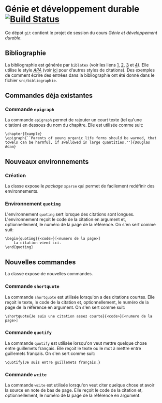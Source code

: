 # Génie et développement durable [![Build Status](https://travis-ci.com/AntoineGagne/genie-developpement-durable.svg?token=z8MuAdp4BiCLDyKa2y46&branch=master)](https://travis-ci.com/AntoineGagne/genie-developpement-durable)

Ce dépot `git` contient le projet de session du cours *Génie et développement durable*.

## Bibliographie

La bibliographie est générée par `biblatex` (voir les liens [1](https://fr.sharelatex.com/learn/Biblatex_bibliography_styles), [2](https://fr.sharelatex.com/blog/2013/07/31/getting-started-with-biblatex.html), [3](https://en.wikibooks.org/wiki/LaTeX/Bibliography_Management) et [4](http://ctan.mirror.rafal.ca/macros/latex/contrib/biblatex/doc/biblatex.pdf)). Elle utilise le style [*APA*](http://www.bibl.ulaval.ca/services/citation-de-sources/style-apa) (voir [ici](http://www.bibl.ulaval.ca/aide-a-la-recherche/documents-d-aide-a-la-redaction/citer-vos-sources) pour d'autres styles de citations). Des exemples de comment écrire des entrées dans la bibliographie ont été donné dans le fichier `src/bibliographie`.

## Commandes déja existantes

### Commande `epigraph`

La commande `epigraph` permet de rajouter un court texte (tel qu'une citation) en dessous du nom du chapitre. Elle est utilisée comme suit:

```TeX
\chapter{Example}
\epigraph{``Parents of young organic life forms should be warned, that towels can be harmful, if swallowed in large quantities.''}{Douglas Adam} 
```

## Nouveaux environnements

### Création

La classe expose le *package* `xparse` qui permet de facilement redéfinir des environnements.

### Environnement `quoting`

L'environnement `quoting` sert lorsque des citations sont longues. L'environnement reçoit le code de la citation en argument et, optionnellement, le numéro de la page de la référence. On s'en sert comme suit:

```TeX
\begin{quoting}{<code>}[<numero de la page>]
    La citation vient ici.
\end{quoting}
```

## Nouvelles commandes

La classe expose de nouvelles commandes.

### Commande `shortquote`

La commande `shortquote` est utilisée lorsqu'on a des citations courtes. Elle reçoit le texte, le code de la citation et, optionnellement, le numéro de la page de la référence en argument. On s'en sert comme suit:

```TeX
\shortquote{Je suis une citation assez courte}{<code>}[<numero de la page>]
```

### Commande `quotify`

La commande `quotify` est utilisée lorsqu'on veut mettre quelque chose entre guillemets français. Elle reçoit le texte ou le mot à mettre entre guillemets français. On s'en sert comme suit:

```TeX
\quotify{Je suis entre guillemets français.}
```

### Commande `wcite`

La commande `wcite` est utilisée lorsqu'on veut citer quelque chose et avoir la source en note de bas de page. Elle reçoit le code de la citation et, optionnellement, le numéro de la page de la référence en argument.
